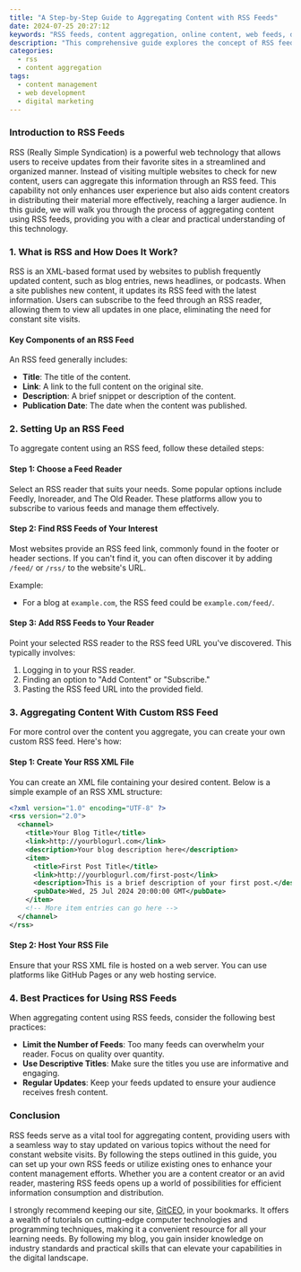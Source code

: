 ```yaml
---
title: "A Step-by-Step Guide to Aggregating Content with RSS Feeds"
date: 2024-07-25 20:27:12
keywords: "RSS feeds, content aggregation, online content, web feeds, digital marketing"
description: "This comprehensive guide explores the concept of RSS feeds, their significance in content aggregation, and a detailed, step-by-step method for implementing an RSS feed to streamline content management. You'll learn how to use RSS feeds efficiently, its benefits for content creators and marketers, and practical coding examples to enhance your website or application. Whether you are a blogger, a marketer, or just someone interested in optimizing your content consumption, this article provides all the necessary tools and insights. Explore the fantastic world of RSS feeds and become adept at using them to elevate your online presence!"
categories:
  - rss
  - content aggregation
tags:
  - content management
  - web development
  - digital marketing
---
```


### Introduction to RSS Feeds

RSS (Really Simple Syndication) is a powerful web technology that allows users to receive updates from their favorite sites in a streamlined and organized manner. Instead of visiting multiple websites to check for new content, users can aggregate this information through an RSS feed. This capability not only enhances user experience but also aids content creators in distributing their material more effectively, reaching a larger audience. In this guide, we will walk you through the process of aggregating content using RSS feeds, providing you with a clear and practical understanding of this technology.

<!-- more -->

### 1. What is RSS and How Does It Work?

RSS is an XML-based format used by websites to publish frequently updated content, such as blog entries, news headlines, or podcasts. When a site publishes new content, it updates its RSS feed with the latest information. Users can subscribe to the feed through an RSS reader, allowing them to view all updates in one place, eliminating the need for constant site visits.

#### Key Components of an RSS Feed

An RSS feed generally includes:

- **Title**: The title of the content.
- **Link**: A link to the full content on the original site.
- **Description**: A brief snippet or description of the content.
- **Publication Date**: The date when the content was published.

### 2. Setting Up an RSS Feed

To aggregate content using an RSS feed, follow these detailed steps:

#### Step 1: Choose a Feed Reader

Select an RSS reader that suits your needs. Some popular options include Feedly, Inoreader, and The Old Reader. These platforms allow you to subscribe to various feeds and manage them effectively.

#### Step 2: Find RSS Feeds of Your Interest

Most websites provide an RSS feed link, commonly found in the footer or header sections. If you can't find it, you can often discover it by adding `/feed/` or `/rss/` to the website's URL. 

Example: 
- For a blog at `example.com`, the RSS feed could be `example.com/feed/`.

#### Step 3: Add RSS Feeds to Your Reader

Point your selected RSS reader to the RSS feed URL you've discovered. This typically involves:

1. Logging in to your RSS reader.
2. Finding an option to "Add Content" or "Subscribe."
3. Pasting the RSS feed URL into the provided field.

### 3. Aggregating Content With Custom RSS Feed

For more control over the content you aggregate, you can create your own custom RSS feed. Here's how:

#### Step 1: Create Your RSS XML File

You can create an XML file containing your desired content. Below is a simple example of an RSS XML structure:

```xml
<?xml version="1.0" encoding="UTF-8" ?>
<rss version="2.0">
  <channel>
    <title>Your Blog Title</title>
    <link>http://yourblogurl.com</link>
    <description>Your blog description here</description>
    <item>
      <title>First Post Title</title>
      <link>http://yourblogurl.com/first-post</link>
      <description>This is a brief description of your first post.</description>
      <pubDate>Wed, 25 Jul 2024 20:00:00 GMT</pubDate>
    </item>
    <!-- More item entries can go here -->
  </channel>
</rss>
```

#### Step 2: Host Your RSS File

Ensure that your RSS XML file is hosted on a web server. You can use platforms like GitHub Pages or any web hosting service.

### 4. Best Practices for Using RSS Feeds

When aggregating content using RSS feeds, consider the following best practices:

- **Limit the Number of Feeds**: Too many feeds can overwhelm your reader. Focus on quality over quantity.
- **Use Descriptive Titles**: Make sure the titles you use are informative and engaging.
- **Regular Updates**: Keep your feeds updated to ensure your audience receives fresh content.

### Conclusion

RSS feeds serve as a vital tool for aggregating content, providing users with a seamless way to stay updated on various topics without the need for constant website visits. By following the steps outlined in this guide, you can set up your own RSS feeds or utilize existing ones to enhance your content management efforts. Whether you are a content creator or an avid reader, mastering RSS feeds opens up a world of possibilities for efficient information consumption and distribution.

I strongly recommend keeping our site, [GitCEO](https://gitceo.com), in your bookmarks. It offers a wealth of tutorials on cutting-edge computer technologies and programming techniques, making it a convenient resource for all your learning needs. By following my blog, you gain insider knowledge on industry standards and practical skills that can elevate your capabilities in the digital landscape.